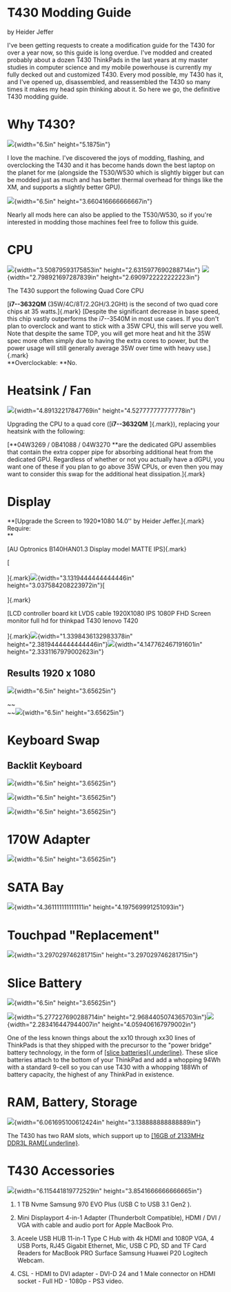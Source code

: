 # T430 Modding Guide

by Heider Jeffer

I've been getting requests to create a modification guide for the T430
for over a year now, so this guide is long overdue. I've modded and
created probably about a dozen T430 ThinkPads in the last years at my
master studies in computer science and my mobile powerhouse is currently
my fully decked out and customized T430. Every mod possible, my T430 has
it, and I've opened up, disassembled, and reassembled the T430 so many
times it makes my head spin thinking about it. So here we go, the
definitive T430 modding guide.

# Why T430?

![](./images/media/image1.jpeg){width="6.5in" height="5.1875in"}

I love the machine. I've discovered the joys of modding, flashing, and
overclocking the T430 and it has become hands down the best laptop on
the planet for me (alongside the T530/W530 which is slightly bigger but
can be modded just as much and has better thermal overhead for things
like the XM, and supports a slightly better GPU).

![](./images/media/image2.jpeg){width="6.5in"
height="3.660416666666667in"}

Nearly all mods here can also be applied to the T530/W530, so if you're
interested in modding those machines feel free to follow this guide.

# CPU

![](./images/media/image3.jpeg){width="3.50879593175853in"
height="2.6315977690288714in"}
![](./images/media/image4.jpeg){width="2.798921697287839in"
height="2.6909722222222223in"}

The T430 support the following Quad Core CPU

[**i7--3632QM** (35W/4C/8T/2.2GH/3.2GHt) is the second of two quad core
chips at 35 watts.]{.mark} [Despite the significant decrease in base
speed, this chip vastly outperforms the i7--3540M in most use cases. If
you don't plan to overclock and want to stick with a 35W CPU, this will
serve you well. Note that despite the same TDP, you will get more heat
and hit the 35W spec more often simply due to having the extra cores to
power, but the power usage will still generally average 35W over time
with heavy use.]{.mark}\
**Overclockable: **No.

# Heatsink / Fan

![](./images/media/image5.jpeg){width="4.89132217847769in"
height="4.527777777777778in"}

Upgrading the CPU to a quad core ([**i7--3632QM** ]{.mark}), replacing
your heatsink with the following:

[**04W3269 / 0B41088 / 04W3270 **are the dedicated GPU assemblies that
contain the extra copper pipe for absorbing additional heat from the
dedicated GPU. Regardless of whether or not you actually have a dGPU,
you want one of these if you plan to go above 35W CPUs, or even then you
may want to consider this swap for the additional heat
dissipation.]{.mark}

# Display

**[Upgrade the Screen to 1920\*1080 14.0\'\' by Heider Jeffer.]{.mark}
Require:\
**

[AU Optronics B140HAN01.3 Display model MATTE IPS]{.mark}

[\
\
]{.mark}![](./images/media/image6.jpeg){width="3.1319444444444446in"
height="3.037584208223972in"}[\
\
]{.mark}

[LCD controller board kit LVDS cable 1920X1080 IPS 1080P FHD Screen
monitor full hd for thinkpad T430 lenovo T420\
\
]{.mark}![](./images/media/image7.jpeg){width="1.3398436132983378in"
height="2.3819444444444446in"}![](./images/media/image8.jpeg){width="4.147762467191601in"
height="2.3331167979002623in"}

## Results 1920 x 1080 

![](./images/media/image9.jpeg){width="6.5in" height="3.65625in"}

~~\
~~![](./images/media/image10.jpeg){width="6.5in" height="3.65625in"}

# Keyboard Swap

## Backlit Keyboard

![](./images/media/image11.jpeg){width="6.5in" height="3.65625in"}

![](./images/media/image12.jpeg){width="6.5in" height="3.65625in"}

![](./images/media/image13.jpeg){width="6.5in" height="3.65625in"}

# 170W Adapter

![](./images/media/image14.jpeg){width="6.5in" height="3.65625in"}

# SATA Bay

![](./images/media/image15.jpeg){width="4.361111111111111in"
height="4.197569991251093in"}

# Touchpad "Replacement"

![](./images/media/image16.jpeg){width="3.297029746281715in"
height="3.297029746281715in"}

# Slice Battery

![](./images/media/image17.jpeg){width="6.5in" height="3.65625in"}

![](./images/media/image18.jpeg){width="5.277227690288714in"
height="2.9684405074365703in"}![](./images/media/image19.jpeg){width="2.283416447944007in"
height="4.059406167979002in"}

One of the less known things about the xx10 through xx30 lines of
ThinkPads is that they shipped with the precursor to the "power bridge"
battery technology, in the form of [[slice
batteries]{.underline}](https://www.amazon.com/gp/product/B01EHMXCL0/ref=as_li_tl?ie=UTF8&tag=n4ru08-20&camp=1789&creative=9325&linkCode=as2&creativeASIN=B01EHMXCL0&linkId=a22cc4b646e241776ad8f630d3e9f2a3).
These slice batteries attach to the bottom of your ThinkPad and add a
whopping 94Wh with a standard 9-cell so you can use T430 with a whopping
188Wh of battery capacity, the highest of any ThinkPad in existence.

# RAM, Battery, Storage

![](./images/media/image20.jpeg){width="6.061695100612424in"
height="3.138888888888889in"}

The T430 has two RAM slots, which support up to [[16GB of 2133MHz DDR3L
RAM]{.underline}](https://www.amazon.com/gp/product/B00NTQ0GOM/ref=as_li_tl?ie=UTF8&tag=n4ru08-20&camp=1789&creative=9325&linkCode=as2&creativeASIN=B00NTQ0GOM&linkId=70244be6e7d8d5ea26458da4fb595c87).

# T430 Accessories

![](./images/media/image21.png){width="6.115441819772529in"
height="3.8541666666666665in"}

1.  1 TB Nvme Samsung 970 EVO Plus (USB C to USB 3.1 Gen2 ).

2.  Mini Displayport 4-in-1 Adapter (Thunderbolt Compatible), HDMI / DVI
    / VGA with cable and audio port for Apple MacBook Pro.

3.  Aceele USB HUB 11-in-1 Type C Hub with 4k HDMI and 1080P VGA, 4 USB
    Ports, RJ45 Gigabit Ethernet, Mic, USB C PD, SD and TF Card Readers
    for MacBook PRO Surface Samsung Huawei P20 Logitech Webcam.

4.  CSL - HDMI to DVI adapter - DVI-D 24 and 1 Male connector on HDMI
    socket - Full HD - 1080p - PS3 video.
